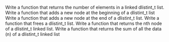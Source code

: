 Write a function that returns the number of elements in a linked dlistint_t list.
Write a function that adds a new node at the beginning of a dlistint_t list
Write a function that adds a new node at the end of a dlistint_t list.
Write a function that frees a dlistint_t list.
Write a function that returns the nth node of a dlistint_t linked list.
Write a function that returns the sum of all the data (n) of a dlistint_t linked list
